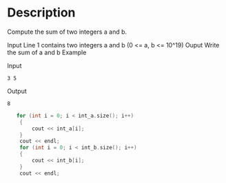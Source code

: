 # Description

Compute the sum of two integers a and b.

Input
Line 1 contains two integers a and b (0 <= a, b <= 10^19)
Ouput
Write the sum of a and b
Example

Input

```3 5```

Output

```8```


```c++
   for (int i = 0; i < int_a.size(); i++)
    {
        cout << int_a[i];
    }
    cout << endl;
    for (int i = 0; i < int_b.size(); i++)
    {
        cout << int_b[i];
    }
    cout << endl;
```